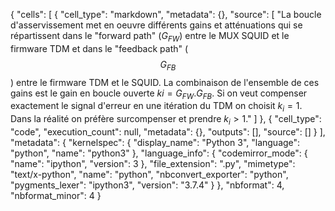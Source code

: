 {
 "cells": [
  {
   "cell_type": "markdown",
   "metadata": {},
   "source": [
    "La boucle d'asservissement met en oeuvre différents gains et atténuations qui se répartissent dans le \"forward path\" ($G_{FW}$) entre le MUX SQUID et le firmware TDM et dans le \"feedback path\" ($$G_{FB}$$) entre le firmware TDM et le SQUID. La combinaison de l'ensemble de ces gains est le gain en boucle ouverte $ki=G_{FW}.G_{FB}$. Si on veut compenser exactement le signal d'erreur en une itération du TDM on choisit $k_i=1$. Dans la réalité on préfère surcompenser et prendre $k_i>1$."
   ]
  },
  {
   "cell_type": "code",
   "execution_count": null,
   "metadata": {},
   "outputs": [],
   "source": []
  }
 ],
 "metadata": {
  "kernelspec": {
   "display_name": "Python 3",
   "language": "python",
   "name": "python3"
  },
  "language_info": {
   "codemirror_mode": {
    "name": "ipython",
    "version": 3
   },
   "file_extension": ".py",
   "mimetype": "text/x-python",
   "name": "python",
   "nbconvert_exporter": "python",
   "pygments_lexer": "ipython3",
   "version": "3.7.4"
  }
 },
 "nbformat": 4,
 "nbformat_minor": 4
}
